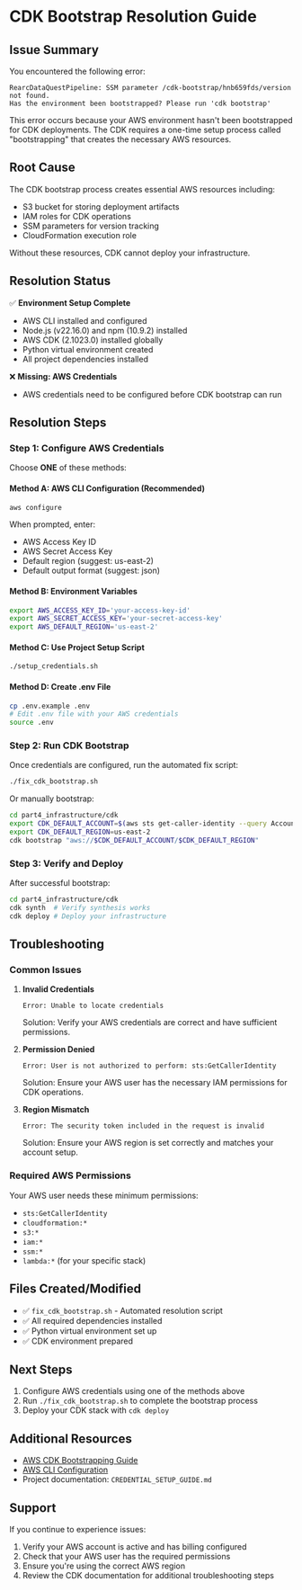 # CDK Bootstrap Resolution Guide

## Issue Summary

You encountered the following error:
```
RearcDataQuestPipeline: SSM parameter /cdk-bootstrap/hnb659fds/version not found. 
Has the environment been bootstrapped? Please run 'cdk bootstrap'
```

This error occurs because your AWS environment hasn't been bootstrapped for CDK deployments. The CDK requires a one-time setup process called "bootstrapping" that creates the necessary AWS resources.

## Root Cause

The CDK bootstrap process creates essential AWS resources including:
- S3 bucket for storing deployment artifacts
- IAM roles for CDK operations
- SSM parameters for version tracking
- CloudFormation execution role

Without these resources, CDK cannot deploy your infrastructure.

## Resolution Status

✅ **Environment Setup Complete**
- AWS CLI installed and configured
- Node.js (v22.16.0) and npm (10.9.2) installed
- AWS CDK (2.1023.0) installed globally
- Python virtual environment created
- All project dependencies installed

❌ **Missing: AWS Credentials**
- AWS credentials need to be configured before CDK bootstrap can run

## Resolution Steps

### Step 1: Configure AWS Credentials

Choose **ONE** of these methods:

#### Method A: AWS CLI Configuration (Recommended)
```bash
aws configure
```
When prompted, enter:
- AWS Access Key ID
- AWS Secret Access Key
- Default region (suggest: us-east-2)
- Default output format (suggest: json)

#### Method B: Environment Variables
```bash
export AWS_ACCESS_KEY_ID='your-access-key-id'
export AWS_SECRET_ACCESS_KEY='your-secret-access-key'
export AWS_DEFAULT_REGION='us-east-2'
```

#### Method C: Use Project Setup Script
```bash
./setup_credentials.sh
```

#### Method D: Create .env File
```bash
cp .env.example .env
# Edit .env file with your AWS credentials
source .env
```

### Step 2: Run CDK Bootstrap

Once credentials are configured, run the automated fix script:

```bash
./fix_cdk_bootstrap.sh
```

Or manually bootstrap:

```bash
cd part4_infrastructure/cdk
export CDK_DEFAULT_ACCOUNT=$(aws sts get-caller-identity --query Account --output text)
export CDK_DEFAULT_REGION=us-east-2
cdk bootstrap "aws://$CDK_DEFAULT_ACCOUNT/$CDK_DEFAULT_REGION"
```

### Step 3: Verify and Deploy

After successful bootstrap:

```bash
cd part4_infrastructure/cdk
cdk synth  # Verify synthesis works
cdk deploy # Deploy your infrastructure
```

## Troubleshooting

### Common Issues

1. **Invalid Credentials**
   ```
   Error: Unable to locate credentials
   ```
   Solution: Verify your AWS credentials are correct and have sufficient permissions.

2. **Permission Denied**
   ```
   Error: User is not authorized to perform: sts:GetCallerIdentity
   ```
   Solution: Ensure your AWS user has the necessary IAM permissions for CDK operations.

3. **Region Mismatch**
   ```
   Error: The security token included in the request is invalid
   ```
   Solution: Ensure your AWS region is set correctly and matches your account setup.

### Required AWS Permissions

Your AWS user needs these minimum permissions:
- `sts:GetCallerIdentity`
- `cloudformation:*`
- `s3:*`
- `iam:*`
- `ssm:*`
- `lambda:*` (for your specific stack)

## Files Created/Modified

- ✅ `fix_cdk_bootstrap.sh` - Automated resolution script
- ✅ All required dependencies installed
- ✅ Python virtual environment set up
- ✅ CDK environment prepared

## Next Steps

1. Configure AWS credentials using one of the methods above
2. Run `./fix_cdk_bootstrap.sh` to complete the bootstrap process
3. Deploy your CDK stack with `cdk deploy`

## Additional Resources

- [AWS CDK Bootstrapping Guide](https://docs.aws.amazon.com/cdk/latest/guide/bootstrapping.html)
- [AWS CLI Configuration](https://docs.aws.amazon.com/cli/latest/userguide/cli-configure-quickstart.html)
- Project documentation: `CREDENTIAL_SETUP_GUIDE.md`

## Support

If you continue to experience issues:
1. Verify your AWS account is active and has billing configured
2. Check that your AWS user has the required permissions
3. Ensure you're using the correct AWS region
4. Review the CDK documentation for additional troubleshooting steps